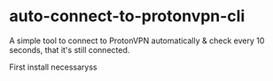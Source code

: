 # auto-connect-to-protonvpn-cli
A simple tool to connect to ProtonVPN automatically &amp; check every 10 seconds, that it's still connected.

First install necessaryss 
